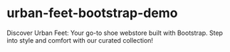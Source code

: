 # urban-feet-bootstrap-demo
Discover Urban Feet: Your go-to shoe webstore built with Bootstrap. Step into style and comfort with our curated collection!
